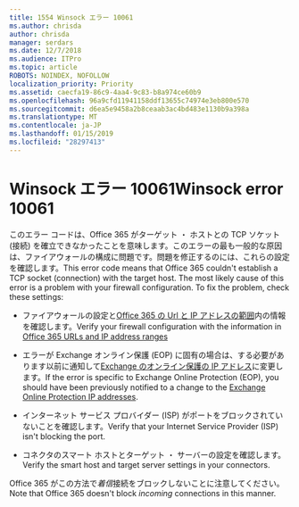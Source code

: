 ```yaml
---
title: 1554 Winsock エラー 10061
ms.author: chrisda
author: chrisda
manager: serdars
ms.date: 12/7/2018
ms.audience: ITPro
ms.topic: article
ROBOTS: NOINDEX, NOFOLLOW
localization_priority: Priority
ms.assetid: caecfa19-86c9-4aa4-9c83-b8a974ce60b9
ms.openlocfilehash: 96a9cfd11941158ddf13655c74974e3eb800e570
ms.sourcegitcommit: d6ea5e9458a2b8ceaab3ac4bd483e1130b9a398a
ms.translationtype: MT
ms.contentlocale: ja-JP
ms.lasthandoff: 01/15/2019
ms.locfileid: "28297413"
---
```

# <a name="winsock-error-10061"></a><span data-ttu-id="2e3e5-102">Winsock エラー 10061</span><span class="sxs-lookup"><span data-stu-id="2e3e5-102">Winsock error 10061</span></span>

<span data-ttu-id="2e3e5-p101">このエラー コードは、Office 365 がターゲット ・ ホストとの TCP ソケット (接続) を確立できなかったことを意味します。このエラーの最も一般的な原因は、ファイアウォールの構成に問題です。問題を修正するのには、これらの設定を確認します。</span><span class="sxs-lookup"><span data-stu-id="2e3e5-p101">This error code means that Office 365 couldn't establish a TCP socket (connection) with the target host. The most likely cause of this error is a problem with your firewall configuration. To fix the problem, check these settings:</span></span>
  
- <span data-ttu-id="2e3e5-106">ファイアウォールの設定と[Office 365 の Url と IP アドレスの範囲](https://docs.microsoft.com/office365/enterprise/urls-and-ip-address-ranges)内の情報を確認します。</span><span class="sxs-lookup"><span data-stu-id="2e3e5-106">Verify your firewall configuration with the information in [Office 365 URLs and IP address ranges](https://docs.microsoft.com/office365/enterprise/urls-and-ip-address-ranges)</span></span>
    
- <span data-ttu-id="2e3e5-107">エラーが Exchange オンライン保護 (EOP) に固有の場合は、する必要があります以前に通知して[Exchange のオンライン保護の IP アドレス](https://docs.microsoft.com/office365/SecurityCompliance/eop/exchange-online-protection-ip-addresses)に変更します。</span><span class="sxs-lookup"><span data-stu-id="2e3e5-107">If the error is specific to Exchange Online Protection (EOP), you should have been previously notified to a change to the [Exchange Online Protection IP addresses](https://docs.microsoft.com/office365/SecurityCompliance/eop/exchange-online-protection-ip-addresses).</span></span>
    
- <span data-ttu-id="2e3e5-108">インターネット サービス プロバイダー (ISP) がポートをブロックされていないことを確認します。</span><span class="sxs-lookup"><span data-stu-id="2e3e5-108">Verify that your Internet Service Provider (ISP) isn't blocking the port.</span></span>
    
- <span data-ttu-id="2e3e5-109">コネクタのスマート ホストとターゲット ・ サーバーの設定を確認します。</span><span class="sxs-lookup"><span data-stu-id="2e3e5-109">Verify the smart host and target server settings in your connectors.</span></span>
    
<span data-ttu-id="2e3e5-110">Office 365 がこの方法で*着信*接続をブロックしないことに注意してください。</span><span class="sxs-lookup"><span data-stu-id="2e3e5-110">Note that Office 365 doesn't block  *incoming*  connections in this manner.</span></span> 
  

